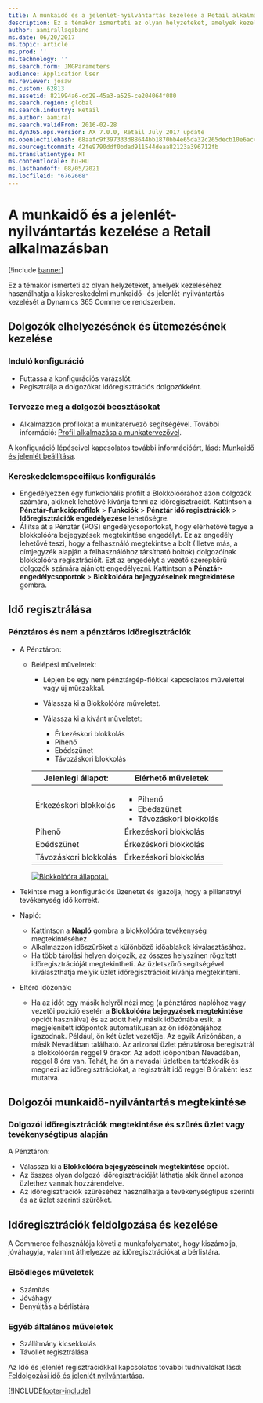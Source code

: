 ```yaml
---
title: A munkaidő és a jelenlét-nyilvántartás kezelése a Retail alkalmazásban
description: Ez a témakör ismerteti az olyan helyzeteket, amelyek kezeléséhez használhatja a kiskereskedelmi munkaidő- és jelenlét-nyilvántartás kezelését a Dynamics 365 Commerce rendszerben.
author: aamirallaqaband
ms.date: 06/20/2017
ms.topic: article
ms.prod: ''
ms.technology: ''
ms.search.form: JMGParameters
audience: Application User
ms.reviewer: josaw
ms.custom: 62813
ms.assetid: 821994a6-cd29-45a3-a526-ce204064f080
ms.search.region: global
ms.search.industry: Retail
ms.author: aamiral
ms.search.validFrom: 2016-02-28
ms.dyn365.ops.version: AX 7.0.0, Retail July 2017 update
ms.openlocfilehash: 68aafc9f397333d88644bb1870bb4e65da32c265decb10e6ac420be99c1e2c4e
ms.sourcegitcommit: 42fe9790ddf0bdad911544deaa82123a396712fb
ms.translationtype: MT
ms.contentlocale: hu-HU
ms.lasthandoff: 08/05/2021
ms.locfileid: "6762668"
---
```

# <a name="time-and-attendance-management-in-retail"></a>A munkaidő és a jelenlét-nyilvántartás kezelése a Retail alkalmazásban

[!include [banner](includes/banner.md)]

Ez a témakör ismerteti az olyan helyzeteket, amelyek kezeléséhez használhatja a kiskereskedelmi munkaidő- és jelenlét-nyilvántartás kezelését a Dynamics 365 Commerce rendszerben.

## <a name="manage-worker-setup-and-scheduling"></a>Dolgozók elhelyezésének és ütemezésének kezelése

### <a name="initial-configuration"></a> Induló konfiguráció

- Futtassa a konfigurációs varázslót.
- Regisztrálja a dolgozókat időregisztrációs dolgozókként.

### <a name="plan-worker-schedules"></a>Tervezze meg a dolgozói beosztásokat

- Alkalmazzon profilokat a munkatervező segítségével. További információ: [Profil alkalmazása a munkatervezővel](/dynamicsax-2012/appuser-itpro/apply-profiles-using-work-planner).

A konfiguráció lépéseivel kapcsolatos további információért, lásd: [Munkaidő és jelenlét beállítása](/dynamicsax-2012/appuser-itpro/setting-up-time-and-attendance).

### <a name="commerce-specific-configuration"></a>Kereskedelemspecifikus konfigurálás

- Engedélyezzen egy funkcionális profilt a Blokkolóórához azon dolgozók számára, akiknek lehetővé kívánja tenni az időregisztrációt. Kattintson a **Pénztár-funkcióprofilok** &gt; **Funkciók** &gt; **Pénztár idő regisztrációk** &gt; **Időregisztrációk engedélyezése** lehetőségre.
- Állítsa át a Pénztár (POS) engedélycsoportokat, hogy elérhetővé tegye a blokkolóóra bejegyzések megtekintése engedélyt. Ez az engedély lehetővé teszi, hogy a felhasználó megtekintse a bolt (Illetve más, a címjegyzék alapján a felhasználóhoz társítható boltok) dolgozóinak blokkolóóra regisztrációit. Ezt az engedélyt a vezető szerepkörű dolgozók számára ajánlott engedélyezni. Kattintson a **Pénztár-engedélycsoportok** &gt; **Blokkolóóra bejegyzéseinek megtekintése** gombra.

## <a name="register-time"></a>Idő regisztrálása

### <a name="cashier-and-non-cashier-time-registrations"></a>Pénztáros és nem a pénztáros időregisztrációk

- A Pénztáron:

    - Belépési műveletek:

        - Lépjen be egy nem pénztárgép-fiókkal kapcsolatos művelettel vagy új műszakkal.
        - Válassza ki a Blokkolóóra műveletet.
        - Válassza ki a kívánt műveletet:

            - Érkezéskori blokkolás
            - Pihenő
            - Ebédszünet
            - Távozáskori blokkolás

        <table>
        <thead>
        <tr>
        <th>Jelenlegi állapot:</th>
        <th>Elérhető műveletek</th>
        </tr>
        </thead>
        <tbody>
        <tr>
        <td>Érkezéskori blokkolás</td>
        <td>
        <ul>
        <li>Pihenő</li>
        <li>Ebédszünet</li>
        <li>Távozáskori blokkolás</li>
        </ul>
        </td>
        </tr>
        <tr>
        <td>Pihenő</td>
        <td>Érkezéskori blokkolás</td>
        </tr>
        <tr>
        <td>Ebédszünet</td>
        <td>Érkezéskori blokkolás</td>
        </tr>
        <tr>
        <td>Távozáskori blokkolás</td>
        <td>Érkezéskori blokkolás</td>
        </tr>
        </tbody>
        </table>

        [![Blokkolóóra állapotai.](./media/timeclockstates.png)](./media/timeclockstates.png)

- Tekintse meg a konfigurációs üzenetet és igazolja, hogy a pillanatnyi tevékenység idő korrekt.
- Napló:

    - Kattintson a **Napló** gombra a blokkolóóra tevékenység megtekintéséhez.
    - Alkalmazzon időszűrőket a különböző időablakok kiválasztásához.
    - Ha több tárolási helyen dolgozik, az összes helyszínen rögzített időregisztrációját megtekintheti. Az üzletszűrő segítségével kiválaszthatja melyik üzlet időregisztrációit kívánja megtekinteni.

- Eltérő időzónák:

    - Ha az időt egy másik helyről nézi meg (a pénztáros naplóhoz vagy vezetői pozíció esetén a **Blokkolóóra bejegyzések megtekintése** opciót használva) és az adott hely másik időzónába esik, a megjelenített időpontok automatikusan az ön időzónájához igazodnak. Például, ön két üzlet vezetője. Az egyik Arizónában, a másik Nevadában található. Az arizonai üzlet pénztárosa beregisztrál a blokkolóórán reggel 9 órakor. Az adott időpontban Nevadában, reggel 8 óra van. Tehát, ha ön a nevadai üzletben tartózkodik és megnézi az időregisztrációkat, a regisztrált idő reggel 8 óraként lesz mutatva.

## <a name="view-worker-time-registrations"></a>Dolgozói munkaidő-nyilvántartás megtekintése

### <a name="view-worker-time-registrations-and-filter-by-store-or-activity-type"></a>Dolgozói időregisztrációk megtekintése és szűrés üzlet vagy tevékenységtípus alapján

A Pénztáron:

- Válassza ki a **Blokkolóóra bejegyzéseinek megtekintése** opciót.
- Az összes olyan dolgozó időregisztrációját láthatja akik önnel azonos üzlethez vannak hozzárendelve.
- Az időregisztrációk szűréséhez használhatja a tevékenységtípus szerinti és az üzlet szerinti szűrőket.

## <a name="process-and-manage-time-registrations"></a>Időregisztrációk feldolgozása és kezelése

A Commerce felhasználója követi a munkafolyamatot, hogy kiszámolja, jóváhagyja, valamint áthelyezze az időregisztrációkat a bérlistára.

### <a name="primary-operations"></a>Elsődleges műveletek

- Számítás
- Jóváhagy
- Benyújtás a bérlistára

### <a name="other-common-operations"></a>Egyéb általános műveletek

- Szállítmány kicsekkolás
- Távollét regisztrálása

Az Idő és jelenlét regisztrációkkal kapcsolatos további tudnivalókat lásd: [Feldolgozási idő és jelenlét nyilvántartása](/dynamicsax-2012/appuser-itpro/process-time-and-attendance-registrations).


[!INCLUDE[footer-include](../includes/footer-banner.md)]